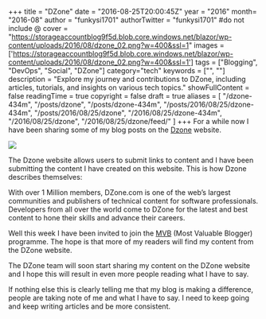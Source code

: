 +++
title = "DZone"
date = "2016-08-25T20:00:45Z"
year = "2016"
month= "2016-08"
author = "funkysi1701"
authorTwitter = "funkysi1701" #do not include @
cover = "https://storageaccountblog9f5d.blob.core.windows.net/blazor/wp-content/uploads/2016/08/dzone_02.png?w=400&ssl=1"
images = ['https://storageaccountblog9f5d.blob.core.windows.net/blazor/wp-content/uploads/2016/08/dzone_02.png?w=400&ssl=1']
tags = ["Blogging", "DevOps",  "Social", "DZone"]
category="tech"
keywords = ["", ""]
description = "Explore my journey and contributions to DZone, including articles, tutorials, and insights on various tech topics."
showFullContent = false
readingTime = true
copyright = false
draft = true
aliases = [
    "/dzone-434m",
    "/posts/dzone",
    "/posts/dzone-434m",
    "/posts/2016/08/25/dzone-434m",
    "/posts/2016/08/25/dzone",
    "/2016/08/25/dzone-434m",
    "/2016/08/25/dzone",
    "/2016/08/25/dzone/feed/"
]
+++
For a while now I have been sharing some of my blog posts on the [Dzone](https://dzone.com/) website.

![](https://storageaccountblog9f5d.blob.core.windows.net/blazor/wp-content/uploads/2016/08/dzone_02.png?w=400&ssl=1)

The Dzone website allows users to submit links to content and I have been submitting the content I have created on this website. This is how Dzone describes themselves:

  With over 1 Million members, DZone.com is one of the web’s largest communities and publishers of technical content for software professionals. Developers from all over the world come to DZone for the latest and best content to hone their skills and advance their careers.

Well this week I have been invited to join the [MVB](https://dzone.com/pages/mvb) (Most Valuable Blogger) programme. The hope is that more of my readers will find my content from the DZone website.

The DZone team will soon start sharing my content on the DZone website and I hope this will result in even more people reading what I have to say.

If nothing else this is clearly telling me that my blog is making a difference, people are taking note of me and what I have to say. I need to keep going and keep writing articles and be more consistent.